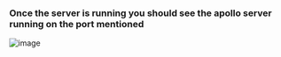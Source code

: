### Once the server is running you should see the apollo server running on the port mentioned

![image](https://github.com/user-attachments/assets/be97e2e8-695c-41e5-a760-a5296224c04a)
